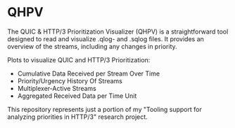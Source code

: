 # QHPV
The QUIC & HTTP/3 Prioritization Visualizer (QHPV) is a straightforward tool designed to read and visualize .qlog- and .sqlog files. It provides an overview of the streams, including any changes in priority. 

Plots to visualize QUIC and HTTP/3 Prioritization:

- Cumulative Data Received per Stream Over Time
- Priority/Urgency History Of Streams
- Multiplexer-Active Streams
- Aggregated Received Data per Time Unit

This repository represents just a portion of my "Tooling support for analyzing priorities in HTTP/3" research project.
